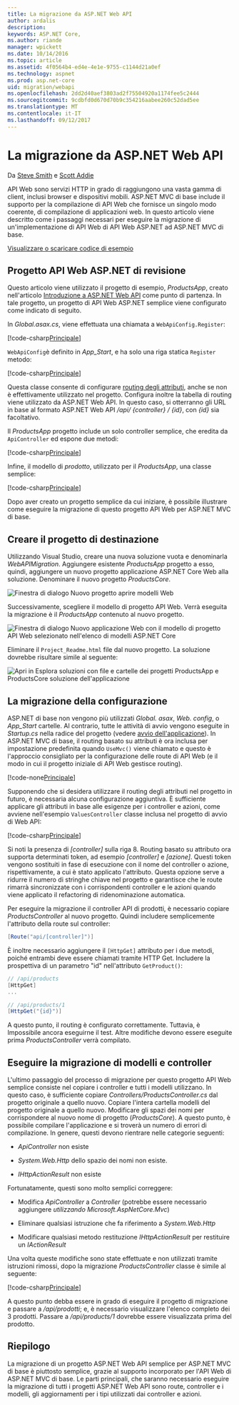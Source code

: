 ```yaml
---
title: La migrazione da ASP.NET Web API
author: ardalis
description: 
keywords: ASP.NET Core,
ms.author: riande
manager: wpickett
ms.date: 10/14/2016
ms.topic: article
ms.assetid: 4f0564b4-ed4e-4e1e-9755-c1144d21a0ef
ms.technology: aspnet
ms.prod: asp.net-core
uid: migration/webapi
ms.openlocfilehash: 2dd2d40aef3803ad2f75504920a1174fee5c2444
ms.sourcegitcommit: 9cdbfd0d670d70b9c354216aabee260c52dad5ee
ms.translationtype: MT
ms.contentlocale: it-IT
ms.lasthandoff: 09/12/2017
---
```

# <a name="migrating-from-aspnet-web-api"></a>La migrazione da ASP.NET Web API

Da [Steve Smith](https://ardalis.com/) e [Scott Addie](https://scottaddie.com)

API Web sono servizi HTTP in grado di raggiungono una vasta gamma di client, inclusi browser e dispositivi mobili. ASP.NET MVC di base include il supporto per la compilazione di API Web che fornisce un singolo modo coerente, di compilazione di applicazioni web. In questo articolo viene descritto come i passaggi necessari per eseguire la migrazione di un'implementazione di API Web di API Web ASP.NET ad ASP.NET MVC di base.

[Visualizzare o scaricare codice di esempio](https://github.com/aspnet/Docs/tree/master/aspnetcore/migration/webapi/sample)

## <a name="review-aspnet-web-api-project"></a>Progetto API Web ASP.NET di revisione

Questo articolo viene utilizzato il progetto di esempio, *ProductsApp*, creato nell'articolo [Introduzione a ASP.NET Web API](https://docs.microsoft.com/aspnet/web-api/overview/getting-started-with-aspnet-web-api/tutorial-your-first-web-api) come punto di partenza. In tale progetto, un progetto di API Web ASP.NET semplice viene configurato come indicato di seguito.

In *Global.asax.cs*, viene effettuata una chiamata a `WebApiConfig.Register`:

[!code-csharp[Principale](../migration/webapi/sample/ProductsApp/Global.asax.cs?highlight=14)]

`WebApiConfig`è definito in *App_Start*, e ha solo una riga statica `Register` metodo:

[!code-csharp[Principale](../migration/webapi/sample/ProductsApp/App_Start/WebApiConfig.cs?highlight=15,16,17,18,19,20)]


Questa classe consente di configurare [routing degli attributi](https://docs.microsoft.com/aspnet/web-api/overview/web-api-routing-and-actions/attribute-routing-in-web-api-2), anche se non è effettivamente utilizzato nel progetto. Configura inoltre la tabella di routing viene utilizzato da ASP.NET Web API. In questo caso, si otterranno gli URL in base al formato ASP.NET Web API */api/ {controller} / {id}*, con *{id}* sia facoltativo.

Il *ProductsApp* progetto include un solo controller semplice, che eredita da `ApiController` ed espone due metodi:

[!code-csharp[Principale](../migration/webapi/sample/ProductsApp/Controllers/ProductsController.cs?highlight=19,24)]

Infine, il modello di *prodotto*, utilizzato per il *ProductsApp*, una classe semplice:

[!code-csharp[Principale](webapi/sample/ProductsApp/Models/Product.cs)]

Dopo aver creato un progetto semplice da cui iniziare, è possibile illustrare come eseguire la migrazione di questo progetto API Web per ASP.NET MVC di base.

## <a name="create-the-destination-project"></a>Creare il progetto di destinazione

Utilizzando Visual Studio, creare una nuova soluzione vuota e denominarla *WebAPIMigration*. Aggiungere esistente *ProductsApp* progetto a esso, quindi, aggiungere un nuovo progetto applicazione ASP.NET Core Web alla soluzione. Denominare il nuovo progetto *ProductsCore*.

![Finestra di dialogo Nuovo progetto aprire modelli Web](webapi/_static/add-web-project.png)

Successivamente, scegliere il modello di progetto API Web. Verrà eseguita la migrazione è il *ProductsApp* contenuto al nuovo progetto.

![Finestra di dialogo Nuovo applicazione Web con il modello di progetto API Web selezionato nell'elenco di modelli ASP.NET Core](webapi/_static/aspnet-5-webapi.png)

Eliminare il `Project_Readme.html` file dal nuovo progetto. La soluzione dovrebbe risultare simile al seguente:

![Apri in Esplora soluzioni con file e cartelle dei progetti ProductsApp e ProductsCore soluzione dell'applicazione](webapi/_static/webapimigration-solution.png)

## <a name="migrate-configuration"></a>La migrazione della configurazione

ASP.NET di base non vengono più utilizzati *Global. asax*, *Web. config*, o *App_Start* cartelle. Al contrario, tutte le attività di avvio vengono eseguite in *Startup.cs* nella radice del progetto (vedere [avvio dell'applicazione](../fundamentals/startup.md)). In ASP.NET MVC di base, il routing basato su attributi è ora inclusa per impostazione predefinita quando `UseMvc()` viene chiamato e questo è l'approccio consigliato per la configurazione delle route di API Web (e il modo in cui il progetto iniziale di API Web gestisce routing).

[!code-none[Principale](../migration/webapi/sample/ProductsCore/Startup.cs?highlight=40)]

Supponendo che si desidera utilizzare il routing degli attributi nel progetto in futuro, è necessaria alcuna configurazione aggiuntiva. È sufficiente applicare gli attributi in base alle esigenze per i controller e azioni, come avviene nell'esempio `ValuesController` classe inclusa nel progetto di avvio di Web API:

[!code-csharp[Principale](../migration/webapi/sample/ProductsCore/Controllers/ValuesController.cs?highlight=9,13,20,27,33,39)]

Si noti la presenza di *[controller]* sulla riga 8. Routing basato su attributo ora supporta determinati token, ad esempio *[controller]* e *[azione]*. Questi token vengono sostituiti in fase di esecuzione con il nome del controller o azione, rispettivamente, a cui è stato applicato l'attributo. Questa opzione serve a ridurre il numero di stringhe chiave nel progetto e garantisce che le route rimarrà sincronizzate con i corrispondenti controller e le azioni quando viene applicato il refactoring di ridenominazione automatica.

Per eseguire la migrazione il controller API di prodotti, è necessario copiare *ProductsController* al nuovo progetto. Quindi includere semplicemente l'attributo della route sul controller:

```csharp
[Route("api/[controller]")]
```

È inoltre necessario aggiungere il `[HttpGet]` attributo per i due metodi, poiché entrambi deve essere chiamati tramite HTTP Get. Includere la prospettiva di un parametro "id" nell'attributo `GetProduct()`:

```csharp
// /api/products
[HttpGet]
...

// /api/products/1
[HttpGet("{id}")]
```

A questo punto, il routing è configurato correttamente. Tuttavia, è Impossibile ancora eseguirne il test. Altre modifiche devono essere eseguite prima *ProductsController* verrà compilato.

## <a name="migrate-models-and-controllers"></a>Eseguire la migrazione di modelli e controller

L'ultimo passaggio del processo di migrazione per questo progetto API Web semplice consiste nel copiare i controller e tutti i modelli utilizzano. In questo caso, è sufficiente copiare *Controllers/ProductsController.cs* dal progetto originale a quello nuovo. Copiare l'intera cartella modelli del progetto originale a quello nuovo. Modificare gli spazi dei nomi per corrispondere al nuovo nome di progetto (*ProductsCore*).  A questo punto, è possibile compilare l'applicazione e si troverà un numero di errori di compilazione. In genere, questi devono rientrare nelle categorie seguenti:

* *ApiController* non esiste

* *System.Web.Http* dello spazio dei nomi non esiste.

* *IHttpActionResult* non esiste

Fortunatamente, questi sono molto semplici correggere:

* Modifica *ApiController* a *Controller* (potrebbe essere necessario aggiungere *utilizzando Microsoft.AspNetCore.Mvc*)

* Eliminare qualsiasi istruzione che fa riferimento a *System.Web.Http*

* Modificare qualsiasi metodo restituzione *IHttpActionResult* per restituire un *IActionResult*

Una volta queste modifiche sono state effettuate e non utilizzati tramite istruzioni rimossi, dopo la migrazione *ProductsController* classe è simile al seguente:

[!code-csharp[Principale](../migration/webapi/sample/ProductsCore/Controllers/ProductsController.cs?highlight=1,2,6,8,9,27)]

A questo punto debba essere in grado di eseguire il progetto di migrazione e passare a */api/prodotti*; e, è necessario visualizzare l'elenco completo dei 3 prodotti. Passare a */api/products/1* dovrebbe essere visualizzata prima del prodotto.

## <a name="summary"></a>Riepilogo

La migrazione di un progetto ASP.NET Web API semplice per ASP.NET MVC di base è piuttosto semplice, grazie al supporto incorporato per l'API Web di ASP.NET MVC di base. Le parti principali, che saranno necessario eseguire la migrazione di tutti i progetti ASP.NET Web API sono route, controller e i modelli, gli aggiornamenti per i tipi utilizzati dai controller e azioni.
